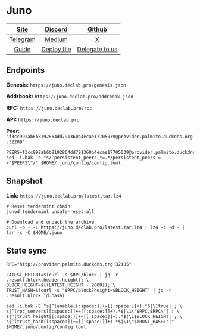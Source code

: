 # Juno

|[Site](https://www.junonetwork.io/)|[Discord](https://discord.gg/mcHpbvjYBA)|[Github](https://github.com/CosmosContracts)|
|:--:|:--:|:--:|
|[Telegram](https://t.me/JunoNetwork)|[Medium](https://docs.junonetwork.io/juno/readme)|[X](https://twitter.com/JunoNetwork)|
|[Guide](https://services.declab.pro/guides)|[Deploy file](https://gitopia.com/DecloudNodesLab/cosmos-universe/tree/master/projects/Juno/juno_deploy.yml)|[Delegate to us](https://restake.app/juno/junovaloper1ax4c40gn3s74xxm75g6cmts3fw7rq64gweqg8q)|


## Endpoints

**Genesis:** ```https://juno.declab.pro/genesis.json```

**Addrbook:** ```https://juno.declab.pro/addrbook.json```

**RPC:** ```https://juno.declab.pro/rpc```

**API:** ```https://juno.declab.pro```

**Peer:** ```"f3cc992ab6b8192864dd791360b4ecae17705039@provider.palmito.duckdns.org:32209"```

```
PEERS=f3cc992ab6b8192864dd791360b4ecae17705039@provider.palmito.duckdns.org:32209,0edf09d33c9f5429c7539f11a56e1e0ab8981529@144.217.158.129:26656,07191cd1f1968bd21373b53eb5b932deb408a5b7@167.235.216.230:27003,b1d278873767fad599ebf710f840d90c93e8caeb@95.111.249.160:26656,839088f5507a45d1cee03739f741d87749868009@198.244.165.175:16656,7b4cd4197afd6851abdf0875bfb3e348df8b03cc@65.109.61.50:26656
sed -i.bak -e "s/^persistent_peers *=.*/persistent_peers = \"$PEERS\"/" $HOME/.juno/config/config.toml
```

## Snapshot 

**Link:** ```https://juno.declab.pro/latest.tar.lz4```

```
# Reset tendermint chain
junod tendermint unsafe-reset-all

# Download and unpack the archive
curl -o - -L https://juno.declab.pro/latest.tar.lz4 | lz4 -c -d - | tar -x -C $HOME/.juno
```

## State sync

```
RPC="http://provider.palmito.duckdns.org:32105"

LATEST_HEIGHT=$(curl -s $RPC/block | jq -r .result.block.header.height); \
BLOCK_HEIGHT=$((LATEST_HEIGHT - 2000)); \
TRUST_HASH=$(curl -s "$RPC/block?height=$BLOCK_HEIGHT" | jq -r .result.block_id.hash)

sed -i.bak -E "s|^(enable[[:space:]]+=[[:space:]]+).*$|\1true| ; \
s|^(rpc_servers[[:space:]]+=[[:space:]]+).*$|\1\"$RPC,$RPC\"| ; \
s|^(trust_height[[:space:]]+=[[:space:]]+).*$|\1$BLOCK_HEIGHT| ; \
s|^(trust_hash[[:space:]]+=[[:space:]]+).*$|\1\"$TRUST_HASH\"|" $HOME/.juno/config/config.toml
```
